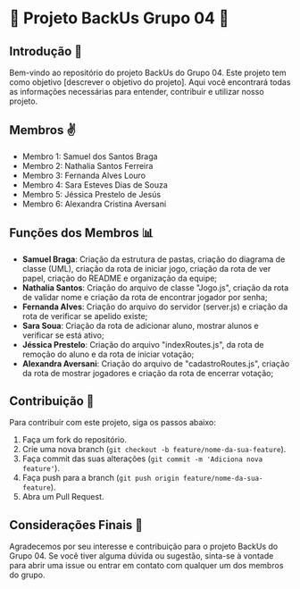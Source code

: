 # 🚀 Projeto BackUs Grupo 04 🚀

## Introdução 📃
Bem-vindo ao repositório do projeto BackUs do Grupo 04. Este projeto tem como objetivo [descrever o objetivo do projeto]. Aqui você encontrará todas as informações necessárias para entender, contribuir e utilizar nosso projeto.

## Membros ✌
- Membro 1: Samuel dos Santos Braga
- Membro 2: Nathalia Santos Ferreira
- Membro 3: Fernanda Alves Louro
- Membro 4: Sara Esteves Dias de Souza
- Membro 5: Jéssica Prestelo de Jesús
- Membro 6: Alexandra Cristina Aversani 

## Funções dos Membros 📊
- **Samuel Braga**: Criação da estrutura de pastas, criação do diagrama de classe (UML), criação da rota de iniciar jogo, criação da rota de ver papel, criação do README e organização da equipe;
- **Nathalia Santos**: Criação do arquivo de classe "Jogo.js", criação da rota de validar nome e criação da rota de encontrar jogador por senha;
- **Fernanda Alves**: Criação do arquivo do servidor (server.js) e criação da rota de verificar se apelido existe;
- **Sara Soua**: Criação da rota de adicionar aluno, mostrar alunos e verificar se está ativo;
- **Jéssica Prestelo**: Criação do arquivo "indexRoutes.js", da rota de remoção do aluno e da rota de iniciar votação;
- **Alexandra Aversani**: Criação do arquivo de "cadastroRoutes.js", criação da rota de mostrar jogadores e criação da rota de encerrar votação;

## Contribuição 🤝
Para contribuir com este projeto, siga os passos abaixo:
1. Faça um fork do repositório.
2. Crie uma nova branch (`git checkout -b feature/nome-da-sua-feature`).
3. Faça commit das suas alterações (`git commit -m 'Adiciona nova feature'`).
4. Faça push para a branch (`git push origin feature/nome-da-sua-feature`).
5. Abra um Pull Request.

## Considerações Finais 👋
Agradecemos por seu interesse e contribuição para o projeto BackUs do Grupo 04. Se você tiver alguma dúvida ou sugestão, sinta-se à vontade para abrir uma issue ou entrar em contato com qualquer um dos membros do grupo.